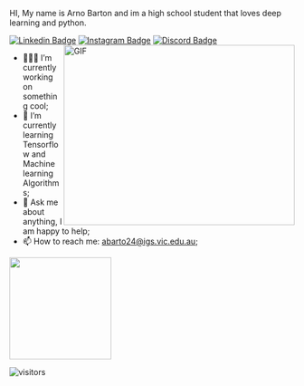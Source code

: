 HI,
My name is Arno Barton and im a high school student that loves deep learning and python.

[![Linkedin Badge](https://img.shields.io/badge/-LinkedIn-0e76a8?style=flat-square&logo=Linkedin&logoColor=white)](https://www.linkedin.com/in/arno-barton-a266b0224/)
[![Instagram Badge](https://img.shields.io/badge/-Instagram-e4405f?style=flat-square&logo=Instagram&logoColor=white)](https://instagram.com/arno___barton/)
[![Discord Badge](https://img.shields.io/badge/-Discord-7289d9?style=flat-square&logo=Discord&logoColor=white)](https://discordapp.com/users/492562227413647370/)
<img align="right" alt="GIF" src="https://github.com/Gapur/Gapur/blob/master/coding.gif?raw=true" width="408" height="318" />



- 👨🏻‍💻 I’m currently working on something cool;
- 🚀 I’m currently learning Tensorflow and Machine learning Algorithms;
- 💬 Ask me about anything, I am happy to help;
- 📫 How to reach me: abarto24@igs.vic.edu.au;



<img height="180em" src="https://github-readme-stats.vercel.app/api?username=arnobarton&show_icons=true&hide_border=true&&count_private=true&include_all_commits=true" />

![visitors](https://visitor-badge.glitch.me/badge?page_id=page.id)
